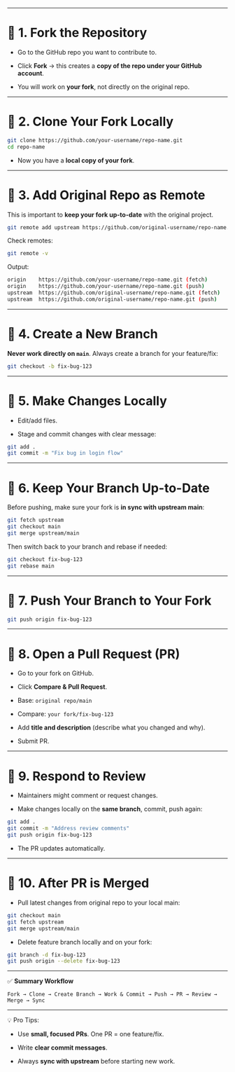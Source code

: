 
---

# 🔹 1. Fork the Repository

- Go to the GitHub repo you want to contribute to.
    
- Click **Fork** → this creates a **copy of the repo under your GitHub account**.
    
- You will work on **your fork**, not directly on the original repo.
    

---

# 🔹 2. Clone Your Fork Locally

```sh
git clone https://github.com/your-username/repo-name.git
cd repo-name
```

- Now you have a **local copy of your fork**.
    

---

# 🔹 3. Add Original Repo as Remote

This is important to **keep your fork up-to-date** with the original project.

```sh
git remote add upstream https://github.com/original-username/repo-name.git
```

Check remotes:

```sh
git remote -v
```

Output:

```sh
origin    https://github.com/your-username/repo-name.git (fetch)
origin    https://github.com/your-username/repo-name.git (push)
upstream  https://github.com/original-username/repo-name.git (fetch)
upstream  https://github.com/original-username/repo-name.git (push)
```

---

# 🔹 4. Create a New Branch

**Never work directly on `main`**. Always create a branch for your feature/fix:

```sh
git checkout -b fix-bug-123
```

---

# 🔹 5. Make Changes Locally

- Edit/add files.
    
- Stage and commit changes with clear message:
    

```sh
git add .
git commit -m "Fix bug in login flow"
```

---

# 🔹 6. Keep Your Branch Up-to-Date

Before pushing, make sure your fork is **in sync with upstream main**:

```sh
git fetch upstream
git checkout main
git merge upstream/main
```

Then switch back to your branch and rebase if needed:

```sh
git checkout fix-bug-123
git rebase main
```

---

# 🔹 7. Push Your Branch to Your Fork

```sh
git push origin fix-bug-123
```

---

# 🔹 8. Open a Pull Request (PR)

- Go to your fork on GitHub.
    
- Click **Compare & Pull Request**.
    
- Base: `original repo/main`
    
- Compare: `your fork/fix-bug-123`
    
- Add **title and description** (describe what you changed and why).
    
- Submit PR.
    

---

# 🔹 9. Respond to Review

- Maintainers might comment or request changes.
    
- Make changes locally on the **same branch**, commit, push again:
    

```sh
git add .
git commit -m "Address review comments"
git push origin fix-bug-123
```

- The PR updates automatically.
    

---

# 🔹 10. After PR is Merged

- Pull latest changes from original repo to your local main:
    

```sh
git checkout main
git fetch upstream
git merge upstream/main
```

- Delete feature branch locally and on your fork:
    

```sh
git branch -d fix-bug-123
git push origin --delete fix-bug-123
```

---

✅ **Summary Workflow**

`Fork → Clone → Create Branch → Work & Commit → Push → PR → Review → Merge → Sync`

---

💡 Pro Tips:

- Use **small, focused PRs**. One PR = one feature/fix.
    
- Write **clear commit messages**.
    
- Always **sync with upstream** before starting new work.
